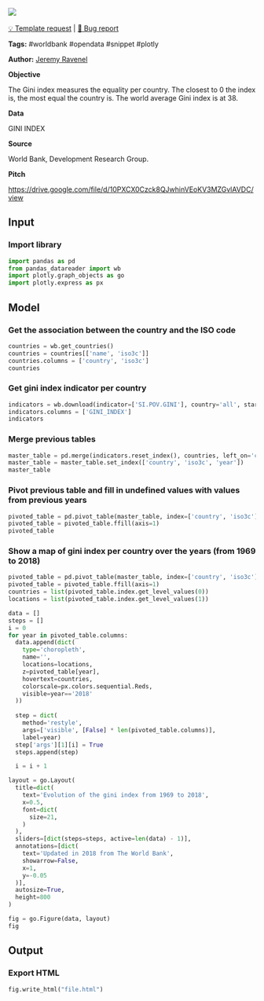 <a href="https://app.naas.ai/user-redirect/naas/downloader?url=https://raw.githubusercontent.com/jupyter-naas/awesome-notebooks/master/WorldBank/WorldBank_Gini_index.ipynb" target="_parent"><img src="https://naasai-public.s3.eu-west-3.amazonaws.com/open_in_naas.svg"/></a><br><br><a href="https://github.com/jupyter-naas/awesome-notebooks/issues/new?assignees=&labels=&template=template-request.md&title=Tool+-+Action+of+the+notebook+">💡 Template request</a> | <a href="https://github.com/jupyter-naas/awesome-notebooks/issues/new?assignees=&labels=&template=bug_report.md&title=">🚨 Bug report</a>

**Tags:** #worldbank #opendata #snippet #plotly

**Author:** [Jeremy Ravenel](https://www.linkedin.com/in/ACoAAAJHE7sB5OxuKHuzguZ9L6lfDHqw--cdnJg/)

**Objective**

The Gini index measures the equality per country. The closest to 0 the index is, the most equal the country is. The world average Gini index is at 38.

**Data**

GINI INDEX

**Source**

World Bank, Development Research Group.

**Pitch**

https://drive.google.com/file/d/10PXCX0Czck8QJwhinVEoKV3MZGvlAVDC/view

## Input

### Import library


```python
import pandas as pd
from pandas_datareader import wb
import plotly.graph_objects as go
import plotly.express as px 
```

## Model

### Get the association between the country and the ISO code


```python
countries = wb.get_countries()
countries = countries[['name', 'iso3c']]
countries.columns = ['country', 'iso3c']
countries
```

### Get gini index indicator per country


```python
indicators = wb.download(indicator=['SI.POV.GINI'], country='all', start=1967, end=2018)
indicators.columns = ['GINI_INDEX']
indicators
```

### Merge previous tables


```python
master_table = pd.merge(indicators.reset_index(), countries, left_on='country', right_on='country')
master_table = master_table.set_index(['country', 'iso3c', 'year'])
master_table
```

### Pivot previous table and fill in undefined values with values from previous years


```python
pivoted_table = pd.pivot_table(master_table, index=['country', 'iso3c'], columns='year', values='GINI_INDEX')
pivoted_table = pivoted_table.ffill(axis=1)
pivoted_table
```

### Show a map of gini index per country over the years (from 1969 to 2018)


```python
pivoted_table = pd.pivot_table(master_table, index=['country', 'iso3c'], columns='year', values='GINI_INDEX')
pivoted_table = pivoted_table.ffill(axis=1)
countries = list(pivoted_table.index.get_level_values(0))
locations = list(pivoted_table.index.get_level_values(1))

data = []
steps = []
i = 0
for year in pivoted_table.columns:
  data.append(dict(
    type='choropleth',
    name='',
    locations=locations,
    z=pivoted_table[year],
    hovertext=countries,
    colorscale=px.colors.sequential.Reds,
    visible=year=='2018'
  ))
  
  step = dict(
    method='restyle',
    args=['visible', [False] * len(pivoted_table.columns)],
    label=year)
  step['args'][1][i] = True
  steps.append(step)

  i = i + 1

layout = go.Layout(
  title=dict(
    text='Evolution of the gini index from 1969 to 2018', 
    x=0.5,
    font=dict(
      size=21,
    )
  ),
  sliders=[dict(steps=steps, active=len(data) - 1)],
  annotations=[dict(
    text='Updated in 2018 from The World Bank',
    showarrow=False,
    x=1,
    y=-0.05
  )],
  autosize=True,
  height=800
)

fig = go.Figure(data, layout)
fig
```

## Output

### Export HTML


```python
fig.write_html("file.html")
```

